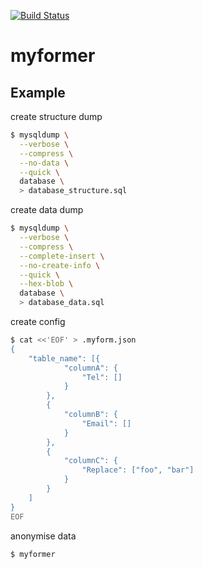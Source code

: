 [![Build Status](https://travis-ci.org/NINEJKH/myformer.svg?branch=master)](https://travis-ci.org/NINEJKH/myformer)

# myformer

## Example

create structure dump

```bash
$ mysqldump \
  --verbose \
  --compress \
  --no-data \
  --quick \
  database \
  > database_structure.sql
```

create data dump

```bash
$ mysqldump \
  --verbose \
  --compress \
  --complete-insert \
  --no-create-info \
  --quick \
  --hex-blob \
  database \
  > database_data.sql
```

create config

```bash
$ cat <<'EOF' > .myform.json
{
    "table_name": [{
            "columnA": {
                "Tel": []
            } 
        },
        {
            "columnB": {
                "Email": []
            }
        },
        {
            "columnC": {
                "Replace": ["foo", "bar"]
            }
        }
    ]
}
EOF
```

anonymise data

```bash
$ myformer
```
